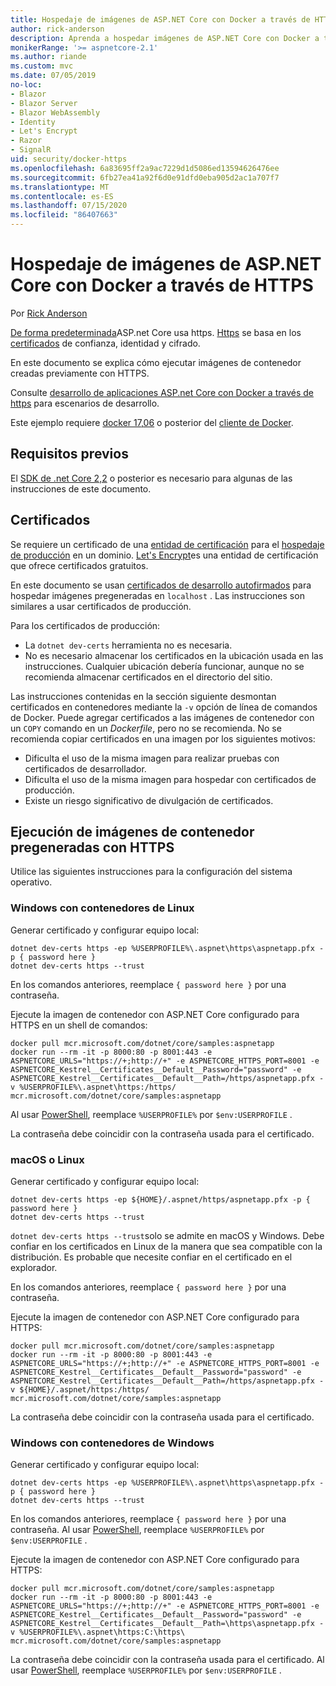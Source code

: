 ```yaml
---
title: Hospedaje de imágenes de ASP.NET Core con Docker a través de HTTPS
author: rick-anderson
description: Aprenda a hospedar imágenes de ASP.NET Core con Docker a través de HTTPS
monikerRange: '>= aspnetcore-2.1'
ms.author: riande
ms.custom: mvc
ms.date: 07/05/2019
no-loc:
- Blazor
- Blazor Server
- Blazor WebAssembly
- Identity
- Let's Encrypt
- Razor
- SignalR
uid: security/docker-https
ms.openlocfilehash: 6a83695ff2a9ac7229d1d5086ed13594626476ee
ms.sourcegitcommit: 6fb27ea41a92f6d0e91dfd0eba905d2ac1a707f7
ms.translationtype: MT
ms.contentlocale: es-ES
ms.lasthandoff: 07/15/2020
ms.locfileid: "86407663"
---
```

# <a name="hosting-aspnet-core-images-with-docker-over-https"></a>Hospedaje de imágenes de ASP.NET Core con Docker a través de HTTPS

Por [Rick Anderson](https://twitter.com/RickAndMSFT)

[De forma predeterminada](/aspnet/core/security/enforcing-ssl)ASP.net Core usa https. [Https](https://en.wikipedia.org/wiki/HTTPS) se basa en los [certificados](https://en.wikipedia.org/wiki/Public_key_certificate) de confianza, identidad y cifrado.

En este documento se explica cómo ejecutar imágenes de contenedor creadas previamente con HTTPS.

Consulte [desarrollo de aplicaciones ASP.net Core con Docker a través de https](https://github.com/dotnet/dotnet-docker/blob/master/samples/run-aspnetcore-https-development.md) para escenarios de desarrollo.

Este ejemplo requiere [docker 17,06](https://docs.docker.com/release-notes/docker-ce) o posterior del [cliente de Docker](https://www.docker.com/products/docker).

## <a name="prerequisites"></a>Requisitos previos

El [SDK de .net Core 2,2](https://dotnet.microsoft.com/download) o posterior es necesario para algunas de las instrucciones de este documento.

## <a name="certificates"></a>Certificados

Se requiere un certificado de una [entidad de certificación](https://wikipedia.org/wiki/Certificate_authority) para el [hospedaje de producción](https://blogs.msdn.microsoft.com/webdev/2017/11/29/configuring-https-in-asp-net-core-across-different-platforms/) en un dominio. [Let's Encrypt](https://letsencrypt.org/)es una entidad de certificación que ofrece certificados gratuitos.

En este documento se usan [certificados de desarrollo autofirmados](https://en.wikipedia.org/wiki/Self-signed_certificate) para hospedar imágenes pregeneradas en `localhost` . Las instrucciones son similares a usar certificados de producción.

Para los certificados de producción:

* La `dotnet dev-certs` herramienta no es necesaria.
* No es necesario almacenar los certificados en la ubicación usada en las instrucciones. Cualquier ubicación debería funcionar, aunque no se recomienda almacenar certificados en el directorio del sitio.

Las instrucciones contenidas en la sección siguiente desmontan certificados en contenedores mediante la `-v` opción de línea de comandos de Docker. Puede agregar certificados a las imágenes de contenedor con un `COPY` comando en un *Dockerfile*, pero no se recomienda. No se recomienda copiar certificados en una imagen por los siguientes motivos:

* Dificulta el uso de la misma imagen para realizar pruebas con certificados de desarrollador.
* Dificulta el uso de la misma imagen para hospedar con certificados de producción.
* Existe un riesgo significativo de divulgación de certificados.

## <a name="running-pre-built-container-images-with-https"></a>Ejecución de imágenes de contenedor pregeneradas con HTTPS

Utilice las siguientes instrucciones para la configuración del sistema operativo.

### <a name="windows-using-linux-containers"></a>Windows con contenedores de Linux

Generar certificado y configurar equipo local:

```dotnetcli
dotnet dev-certs https -ep %USERPROFILE%\.aspnet\https\aspnetapp.pfx -p { password here }
dotnet dev-certs https --trust
```

En los comandos anteriores, reemplace `{ password here }` por una contraseña.

Ejecute la imagen de contenedor con ASP.NET Core configurado para HTTPS en un shell de comandos:

```console
docker pull mcr.microsoft.com/dotnet/core/samples:aspnetapp
docker run --rm -it -p 8000:80 -p 8001:443 -e ASPNETCORE_URLS="https://+;http://+" -e ASPNETCORE_HTTPS_PORT=8001 -e ASPNETCORE_Kestrel__Certificates__Default__Password="password" -e ASPNETCORE_Kestrel__Certificates__Default__Path=/https/aspnetapp.pfx -v %USERPROFILE%\.aspnet\https:/https/ mcr.microsoft.com/dotnet/core/samples:aspnetapp
```

Al usar [PowerShell](/powershell/scripting/overview), reemplace `%USERPROFILE%` por `$env:USERPROFILE` .

La contraseña debe coincidir con la contraseña usada para el certificado.

### <a name="macos-or-linux"></a>macOS o Linux

Generar certificado y configurar equipo local:

```dotnetcli
dotnet dev-certs https -ep ${HOME}/.aspnet/https/aspnetapp.pfx -p { password here }
dotnet dev-certs https --trust
```

`dotnet dev-certs https --trust`solo se admite en macOS y Windows. Debe confiar en los certificados en Linux de la manera que sea compatible con la distribución. Es probable que necesite confiar en el certificado en el explorador.

En los comandos anteriores, reemplace `{ password here }` por una contraseña.

Ejecute la imagen de contenedor con ASP.NET Core configurado para HTTPS:

```console
docker pull mcr.microsoft.com/dotnet/core/samples:aspnetapp
docker run --rm -it -p 8000:80 -p 8001:443 -e ASPNETCORE_URLS="https://+;http://+" -e ASPNETCORE_HTTPS_PORT=8001 -e ASPNETCORE_Kestrel__Certificates__Default__Password="password" -e ASPNETCORE_Kestrel__Certificates__Default__Path=/https/aspnetapp.pfx -v ${HOME}/.aspnet/https:/https/ mcr.microsoft.com/dotnet/core/samples:aspnetapp
```

La contraseña debe coincidir con la contraseña usada para el certificado.

### <a name="windows-using-windows-containers"></a>Windows con contenedores de Windows

Generar certificado y configurar equipo local:

```dotnetcli
dotnet dev-certs https -ep %USERPROFILE%\.aspnet\https\aspnetapp.pfx -p { password here }
dotnet dev-certs https --trust
```

En los comandos anteriores, reemplace `{ password here }` por una contraseña. Al usar [PowerShell](/powershell/scripting/overview), reemplace `%USERPROFILE%` por `$env:USERPROFILE` .

Ejecute la imagen de contenedor con ASP.NET Core configurado para HTTPS:

```console
docker pull mcr.microsoft.com/dotnet/core/samples:aspnetapp
docker run --rm -it -p 8000:80 -p 8001:443 -e ASPNETCORE_URLS="https://+;http://+" -e ASPNETCORE_HTTPS_PORT=8001 -e ASPNETCORE_Kestrel__Certificates__Default__Password="password" -e ASPNETCORE_Kestrel__Certificates__Default__Path=\https\aspnetapp.pfx -v %USERPROFILE%\.aspnet\https:C:\https\ mcr.microsoft.com/dotnet/core/samples:aspnetapp
```

La contraseña debe coincidir con la contraseña usada para el certificado. Al usar [PowerShell](/powershell/scripting/overview), reemplace `%USERPROFILE%` por `$env:USERPROFILE` .
